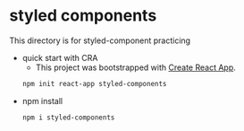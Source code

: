 # styled components

This directory is for styled-component practicing

- quick start with CRA
  - This project was bootstrapped with [Create React App](https://github.com/facebook/create-react-app).
  ```bash
  npm init react-app styled-components
  ```
- npm install
  ```bash
  npm i styled-components
  ```
